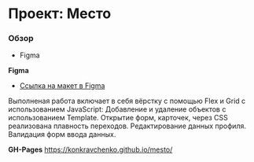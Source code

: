# Проект: Место

### Обзор

* Figma

**Figma**

* [Ссылка на макет в Figma](https://www.figma.com/file/bjyvbKKJN2naO0ucURl2Z0/JavaScript.-Sprint-5?node-id=0%3A1)

Выполненая работа включает в себя вёрстку с помощью Flex и Grid c использованием JavaScript:
  Добавление и удаление объектов с использованием Template.  Открытие форм, карточек, через CSS реализована плавность переходов.  Редактирование данных профиля. Валидация форм ввода данных.


**GH-Pages**
https://konkravchenko.github.io/mesto/
